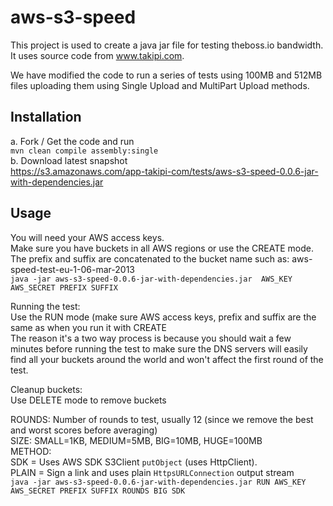aws-s3-speed
============

This project is used to create a java jar file for testing theboss.io bandwidth.  It uses source code from www.takipi.com.

We have modified the code to run a series of tests using 100MB and 512MB files uploading them using Single Upload and MultiPart Upload methods.


Installation
------------
a. Fork / Get the code and run<br/>
```mvn clean compile assembly:single```<br/>
b. Download latest snapshot<br/>
https://s3.amazonaws.com/app-takipi-com/tests/aws-s3-speed-0.0.6-jar-with-dependencies.jar
  
Usage
-----
You will need your AWS access keys.<br/>
Make sure you have buckets in all AWS regions or use the CREATE mode.<br/>
The prefix and suffix are concatenated to the bucket name such as: aws-speed-test-eu-1-06-mar-2013<br/>
```java -jar aws-s3-speed-0.0.6-jar-with-dependencies.jar  AWS_KEY AWS_SECRET PREFIX SUFFIX```

Running the test:<br/>
Use the RUN mode (make sure AWS access keys, prefix and suffix are the same as when you run it with CREATE<br/>
The reason it's a two way process is because you should wait a few minutes before running the test to make sure the DNS servers will easily find all your buckets around the world and won't affect the first round of the test.

Cleanup buckets:<br/>
Use DELETE mode to remove buckets<br/>

ROUNDS: Number of rounds to test, usually 12 (since we remove the best and worst scores before averaging)<br/>
SIZE: SMALL=1KB, MEDIUM=5MB, BIG=10MB, HUGE=100MB<br/>
METHOD: <br/>SDK = Uses AWS SDK S3Client `putObject` (uses HttpClient).<br/>PLAIN = Sign a link and uses plain `HttpsURLConnection` output stream<br/>
```java -jar aws-s3-speed-0.0.6-jar-with-dependencies.jar RUN AWS_KEY AWS_SECRET PREFIX SUFFIX ROUNDS BIG SDK```
